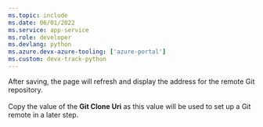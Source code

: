 ```yaml
---
ms.topic: include
ms.date: 06/01/2022
ms.service: app-service
ms.role: developer
ms.devlang: python
ms.azure.devx-azure-tooling: ['azure-portal']
ms.custom: devx-track-python
---
```


After saving, the page will refresh and display the address for the remote Git repository.
<br><br>
Copy the value of the **Git Clone Uri** as this value will be used to set up a Git remote in a later step.